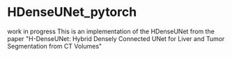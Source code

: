 # HDenseUNet_pytorch
work in progress
This is an implementation of the HDenseUNet from the paper "H-DenseUNet: Hybrid Densely Connected UNet for
Liver and Tumor Segmentation from CT Volumes"

